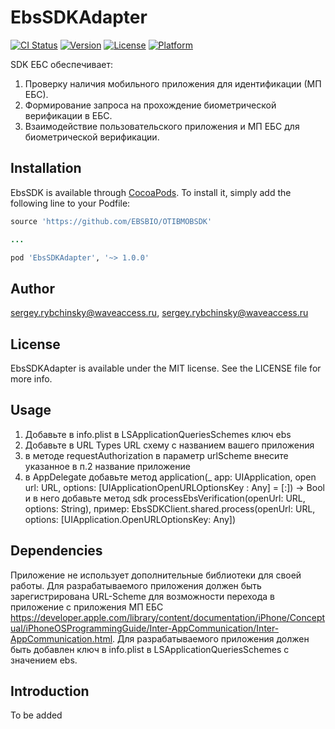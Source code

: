 # EbsSDKAdapter

[![CI Status](https://img.shields.io/travis/sergey.rybchinsky@waveaccess.ru/EbsSDKAdapter.svg?style=flat)](https://travis-ci.org/sergey.rybchinsky@waveaccess.ru/EbsSDKAdapter)
[![Version](https://img.shields.io/cocoapods/v/EbsSDKAdapter.svg?style=flat)](https://cocoapods.org/pods/EbsSDKAdapter)
[![License](https://img.shields.io/cocoapods/l/EbsSDKAdapter.svg?style=flat)](https://cocoapods.org/pods/EbsSDKAdapter)
[![Platform](https://img.shields.io/cocoapods/p/EbsSDKAdapter.svg?style=flat)](https://cocoapods.org/pods/EbsSDKAdapter)


SDK ЕБС обеспечивает:
1.	Проверку наличия мобильного приложения для идентификации (МП ЕБС).
2.	Формирование запроса на прохождение биометрической верификации в ЕБС.
3.	Взаимодействие пользовательского приложения и МП ЕБС для биометрической верификации.

## Installation

EbsSDK is available through [CocoaPods](https://cocoapods.org). To install
it, simply add the following line to your Podfile:

```ruby
source 'https://github.com/EBSBIO/OTIBMOBSDK'

...

pod 'EbsSDKAdapter', '~> 1.0.0'
```

## Author

sergey.rybchinsky@waveaccess.ru, sergey.rybchinsky@waveaccess.ru

## License

EbsSDKAdapter is available under the MIT license. See the LICENSE file for more info.

## Usage

1. Добавьте в info.plist в LSApplicationQueriesSchemes ключ ebs
2. Добавьте в URL Types URL схему с названием вашего приложения
3. в методе requestAuthorization в параметр urlScheme внесите указанное в п.2 название приложение
4. в AppDelegate добавьте метод  application(_ app: UIApplication, open url: URL, options: [UIApplicationOpenURLOptionsKey : Any] = [:]) -> Bool и в него добавьте метод sdk processEbsVerification(openUrl: URL, options: String), пример: EbsSDKClient.shared.process(openUrl: URL, options: [UIApplication.OpenURLOptionsKey: Any])

## Dependencies

Приложение не использует дополнительные библиотеки для своей работы.
Для разрабатываемого приложения должен быть зарегистрирована URL-Scheme для возможности перехода в приложение с приложения МП ЕБС https://developer.apple.com/library/content/documentation/iPhone/Conceptual/iPhoneOSProgrammingGuide/Inter-AppCommunication/Inter-AppCommunication.html.
Для разрабатываемого приложения должен быть добавлен ключ в info.plist в LSApplicationQueriesSchemes с значением ebs.


## Introduction
To be added